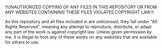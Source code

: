 !!UNAUTHORIZED COPYING OF ANY FILES IN THIS REPOSITORY OR FROM ANY WEBSITES CONTAINING THESE FILES VIOLATES COPYRIGHT LAW.!!

As this repository and all files included in are unlicensed, they fall under "All Rights Reserved", meaning any attempt to reproduce, distribute, or adapt any part of the work is against copyright law.
Unless given permission by me, it is illegal to host any of these works on any websites that are available for others to use.
